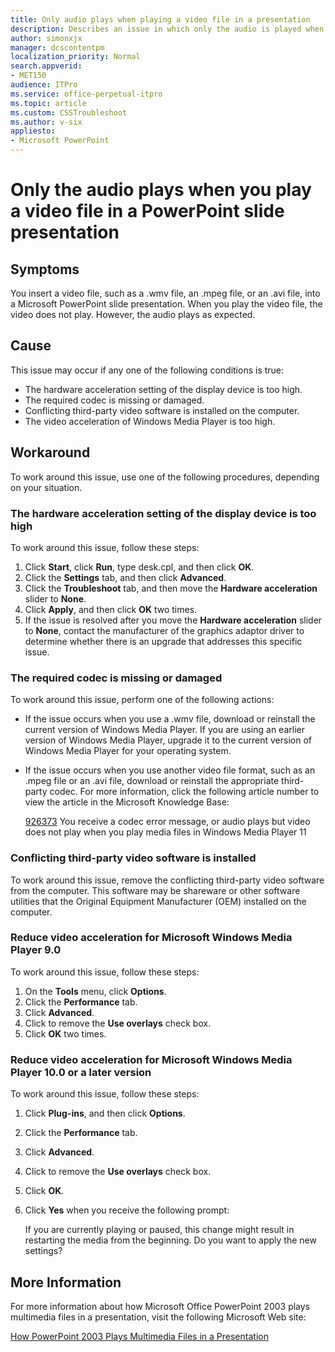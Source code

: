 ```yaml
---
title: Only audio plays when playing a video file in a presentation
description: Describes an issue in which only the audio is played when you play a video file in a PowerPoint slide presentation.
author: simonxjx
manager: dcscontentpm
localization_priority: Normal
search.appverid: 
- MET150
audience: ITPro
ms.service: office-perpetual-itpro
ms.topic: article
ms.custom: CSSTroubleshoot
ms.author: v-six
appliesto:
- Microsoft PowerPoint
---
```


# Only the audio plays when you play a video file in a PowerPoint slide presentation

## Symptoms

You insert a video file, such as a .wmv file, an .mpeg file, or an .avi file, into a Microsoft PowerPoint slide presentation. When you play the video file, the video does not play. However, the audio plays as expected.

## Cause

This issue may occur if any one of the following conditions is true:

- The hardware acceleration setting of the display device is too high.
- The required codec is missing or damaged.
- Conflicting third-party video software is installed on the computer.
- The video acceleration of Windows Media Player is too high.

## Workaround

To work around this issue, use one of the following procedures, depending on your situation.

### The hardware acceleration setting of the display device is too high

To work around this issue, follow these steps:

1. Click **Start**, click **Run**, type desk.cpl, and then click **OK**.
2. Click the **Settings** tab, and then click **Advanced**.
3. Click the **Troubleshoot** tab, and then move the **Hardware acceleration** slider to **None**.
4. Click **Apply**, and then click **OK** two times.
5. If the issue is resolved after you move the **Hardware acceleration** slider to **None**, contact the manufacturer of the graphics adaptor driver to determine whether there is an upgrade that addresses this specific issue.

### The required codec is missing or damaged

To work around this issue, perform one of the following actions:

- If the issue occurs when you use a .wmv file, download or reinstall the current version of Windows Media Player. If you are using an earlier version of Windows Media Player, upgrade it to the current version of Windows Media Player for your operating system.
- If the issue occurs when you use another video file format, such as an .mpeg file or an .avi file, download or reinstall the appropriate third-party codec. For more information, click the following article number to view the article in the Microsoft Knowledge Base:

  [926373](https://support.microsoft.com/help/926373) You receive a codec error message, or audio plays but video does not play when you play media files in Windows Media Player 11

### Conflicting third-party video software is installed

To work around this issue, remove the conflicting third-party video software from the computer. This software may be shareware or other software utilities that the Original Equipment Manufacturer (OEM) installed on the computer.

### Reduce video acceleration for Microsoft Windows Media Player 9.0

To work around this issue, follow these steps:

1. On the **Tools** menu, click **Options**.
2. Click the **Performance** tab.
3. Click **Advanced**.
4. Click to remove the **Use overlays** check box.
5. Click **OK** two times.

### Reduce video acceleration for Microsoft Windows Media Player 10.0 or a later version

To work around this issue, follow these steps:

1. Click **Plug-ins**, and then click **Options**.
2. Click the **Performance** tab.
3. Click **Advanced**.
4. Click to remove the **Use overlays** check box.
5. Click **OK**.
6. Click **Yes** when you receive the following prompt:

   If you are currently playing or paused, this change might result in restarting the media from the beginning. Do you want to apply the new settings?

## More Information

For more information about how Microsoft Office PowerPoint 2003 plays multimedia files in a presentation, visit the following Microsoft Web site:

[How PowerPoint 2003 Plays Multimedia Files in a Presentation](httpS://msdn2.microsoft.com/library/aa168133%28office.11%29.aspx)
